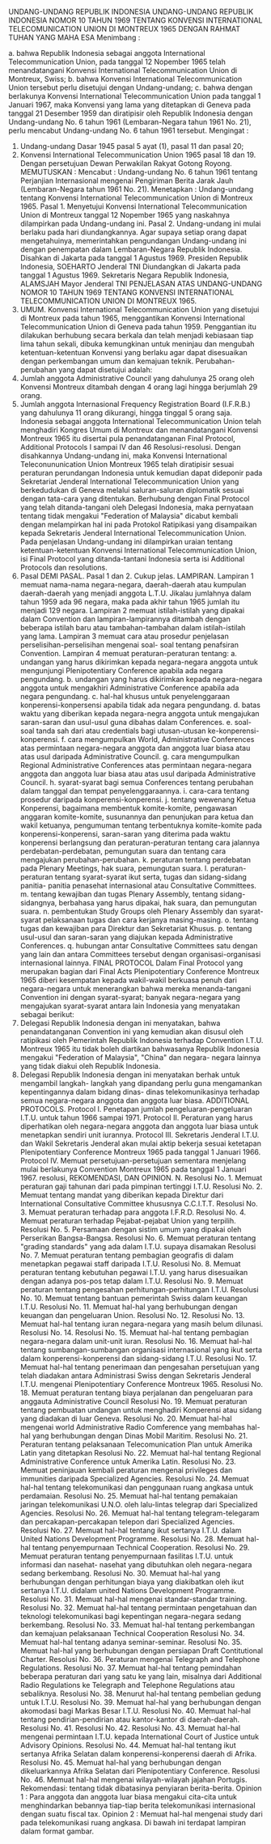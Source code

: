  UNDANG-UNDANG REPUBLIK INDONESIA UNDANG-UNDANG REPUBLIK INDONESIA NOMOR 10 TAHUN 1969 TENTANG KONVENSI INTERNATIONAL TELECOMUNICATION UNION DI MONTREUX 1965
DENGAN RAHMAT TUHAN YANG MAHA ESA
Menimbang :

a. bahwa Republik Indonesia sebagai anggota International Telecommunication Union, pada tanggal 12 Nopember 1965 telah menandatangani Konvensi International Telecommunication Union di Montreux, Swiss;
b. bahwa Konvensi International Telecommunication Union tersebut perlu disetujui dengan Undang-undang;
c. bahwa dengan berlakunya Konvensi International Telecommunication Union pada tanggal 1 Januari 1967, maka Konvensi yang lama yang ditetapkan di Geneva pada tanggal 21 Desember 1959 dan diratipisir oleh Republik Indonesia dengan Undang-undang No. 6 tahun 1961 (Lembaran-Negara tahun 1961 No. 21), perlu mencabut Undang-undang No. 6 tahun 1961 tersebut.
Mengingat :

1. Undang-undang Dasar 1945 pasal 5 ayat (1), pasal 11 dan pasal 20;
2. Konvensi International Telecommunication Union 1965 pasal 18 dan 19. Dengan persetujuan Dewan Perwakilan Rakyat Gotong Royong.
MEMUTUSKAN :
 Mencabut : Undang-undang No. 6 tahun 1961 tentang Perjanjian Internasional mengenai Pengiriman Berita Jarak Jauh (Lembaran-Negara tahun 1961 No. 21). Menetapkan : Undang-undang tentang Konvensi International Telecommunication Union di Montreux 1965. Pasal 1. Menyetujui Konvensi International Telecommunication Union di Montreux tanggal 12 Nopember 1965 yang naskahnya dilampirkan pada Undang-undang ini. Pasal 2. Undang-undang ini mulai berlaku pada hari diundangkannya. Agar supaya setiap orang dapat mengetahuinya, memerintahkan pengundangan Undang-undang ini dengan penempatan dalam Lembaran-Negara Republik Indonesia. Disahkan di Jakarta pada tanggal 1 Agustus 1969. Presiden Republik Indonesia, SOEHARTO Jenderal TNI Diundangkan di Jakarta pada tanggal 1 Agustus 1969. Sekretaris Negara Republik Indonesia, ALAMSJAH Mayor Jenderal TNI PENJELASAN ATAS UNDANG-UNDANG NOMOR 10 TAHUN 1969 TENTANG KONVENSI INTERNATIONAL TELECOMMUNICATION UNION DI MONTREUX 1965.
1. UMUM. Konvensi International Telecommunication Union yang disetujui di Montreux pada tahun 1965, menggantikan Konvensi International Telecommunication Union di Geneva pada tahun 1959. Penggantian itu dilakukan berhubung secara berkala dan telah menjadi kebiasaan tiap lima tahun sekali, dibuka kemungkinan untuk meninjau dan mengubah ketentuan-ketentuan Konvensi yang berlaku agar dapat disesuaikan dengan perkembangan umum dan kemajuan teknik. Perubahan-perubahan yang dapat disetujui adalah:
1. Jumlah anggota Administrative Council yang dahulunya 25 orang oleh Konvensi Montreux ditambah dengan 4 orang lagi hingga berjumlah 29 orang.
2. Jumlah anggota Internasional Frequency Registration Board (I.F.R.B.) yang dahulunya 11 orang dikurangi, hingga tinggal 5 orang saja. Indonesia sebagai anggota International Telecommunication Union telah menghadiri Kongres Umum di Montreux dan menandatangani Konvensi Montreux 1965 itu disertai pula penandatanganan Final Protocol, Additional Protocols I sampai IV dan 46 Resolusi-resolusi. Dengan disahkannya Undang-undang ini, maka Konvensi International Teleconununication Union Montreux 1965 telah diratipisir sesuai peraturan perundangan Indonesia untuk kemudian dapat dideponir pada Sekretariat Jenderal International Telecommunication Union yang berkedudukan di Geneva melalui saluran-saluran diplomatik sesuai dengan tata-cara yang ditentukan. Berhubung dengan Final Protocol yang telah ditanda-tangani oleh Delegasi Indonesia, maka pernyataan tentang tidak mengakui "Federation of Malaysia" dicabut kembali dengan melampirkan hal ini pada Protokol Ratipikasi yang disampaikan kepada Sekretaris Jenderal International Telecommunication Union. Pada penjelasan Undang-undang ini dilampirkan uraian tentang ketentuan-ketentuan Konvensi International Telecommunication Union, isi Final Protocol yang ditanda-tantani Indonesia serta isi Additional Protocols dan resolutions.
2. Pasal DEMI PASAL. Pasal 1 dan 2. Cukup jelas. LAMPIRAN. Lampiran 1 memuat nama-nama negara-negara, daerah-daerah atau kumpulan daerah-daerah yang menjadi anggota L.T.U. Jikalau jumlahnya dalam tahun 1959 ada 96 negara, maka pada akhir tahun 1965 jumlah itu menjadi 129 negara. Lampiran 2 memuat istilah-istilah yang dipakai dalam Convention dan lampiran-lampirannya ditambah dengan beberapa istilah baru atau tambahan-tambahan dalam istilah-istilah yang lama. Lampiran 3 memuat cara atau prosedur penjelasan perselisihan-perselisihan mengenai soal- soal tentang penafsiran Convention. Lampiran 4 memuat peraturan-peraturan tentang:
a. undangan yang harus dikirimkan kepada negara-negara anggota untuk mengunjungi Plenipotentiary Conference apabila ada negara pengundang.
b. undangan yang harus dikirimkan kepada negara-negara anggota untuk mengakhiri Administrative Conference apabila ada negara pengundang.
c. hal-hal khusus untuk penyelenggaraan konperensi-konpersensi apabila tidak ada negara pengundang.
d. batas waktu yang diberikan kepada negara-negra anggota untuk mengajukan saran-saran dan usul-usul guna dibahas dalam Conferences.
e. soal-soal tanda sah dari atau credentials bagi utusan-utusan ke-konperensi-konperensi.
f. cara mengumpulkan World, Administrative Conferences atas permintaan negara-negara anggota dan anggota luar biasa atau atas usul daripada Administrative Council.
g. cara mengumpulkan Regional Administrative Conferences atas permintaan negara-negara anggota dan anggota luar biasa atau atas usul daripada Administrative Council.
h. syarat-syarat bagi semua Conferences tentang perubahan dalam tanggal dan tempat penyelenggaraannya.
i. cara-cara tentang prosedur daripada konperensi-konperensi.
j. tentang wewenang Ketua Konperensi, bagaimana membentuk komite-komite, pengawasan anggaran komite-komite, susunannya dan penunjukan para ketua dan wakil ketuanya, pengumuman tentang terbentuknya komite-komite pada konperensi-konperensi, saran-saran yang diterima pada waktu konperensi berlangsung dan peraturan-peraturan tentang cara jalannya perdebatan-perdebatan, pemungutan suara dan tentang cara mengajukan perubahan-perubahan.
k. peraturan tentang perdebatan pada Plenary Meetings, hak suara, pemungutan suara.
l. peraturan-peraturan tentang syarat-syarat ikut serta, tugas dan sidang-sidang panitia- panitia penasehat internasional atau Consultative Committees.
m. tentang kewajiban dan tugas Plenary Assembly, tentang sidang-sidangnya, berbahasa yang harus dipakai, hak suara, dan pemungutan suara.
n. pembentukan Study Groups oleh Plenary Assembly dan syarat-syarat pelaksanaan tugas dan cara kerjanya masing-masing.
o. tentang tugas dan kewajiban para Direktur dan Sekretariat Khusus.
p. tentang usul-usul dan saran-saran yang diajukan kepada Administrative Conferences.
q. hubungan antar Consultative Committees satu dengan yang lain dan antara Committees tersebut dengan organisasi-organisasi internasional lainnya. FINAL PROTOCOL Dalam Final Protocol yang merupakan bagian dari Final Acts Plenipotentiary Conference Montreux 1965 diberi kesempatan kepada wakil-wakil berkuasa penuh dari negara-negara untuk menerangkan bahwa mereka menanda-tangani Convention ini dengan syarat-syarat; banyak negara-negara yang mengajukan syarat-syarat antara lain Indonesia yang menyatakan sebagai berikut:
1. Delegasi Republik Indonesia dengan ini menyatakan, bahwa penandatanganan Convention ini yang kemudian akan disusul oleh ratipikasi oleh Pemerintah Republik Indonesia terhadap Convention I.T.U. Montreux 1965 itu tidak boleh diartikan bahwasanya Republik Indonesia mengakui "Federation of Malaysia", "China" dan negara- negara lainnya yang tidak diakui oleh Republik Indonesia.
2. Delegasi Republik Indonesia dengan ini menyatakan berhak untuk mengambil langkah- langkah yang dipandang perlu guna mengamankan kepentingannya dalam bidang dinas- dinas telekomunikasinya terhadap semua negara-negara anggota dan anggota luar biasa. ADDITIONAL PROTOCOLS. Protocol I. Penetapan jumlah pengeluaran-pengeluaran I.T.U. untuk tahun 1966 sampai 1971. Protocol II. Peraturan yang harus diperhatikan oleh negara-negara anggota dan anggota luar biasa untuk menetapkan sendiri unit iurannya. Protocol III. Sekretaris Jenderal I.T.U. dan Wakil Sekretaris Jenderal akan mulai aktip bekerja sesuai ketetapan Plenipotentiary Conference Montreux 1965 pada tanggal 1 Januari 1966. Protocol IV. Memuat persetujuan-persetujuan sementara menjelang mulai berlakunya Convention Montreux 1965 pada tanggal 1 Januari 1967. resolusi, REKOMENDASI, DAN OPINION. N. Resolusi No. 1. Memuat peraturan gaji tahunan dari pada pimpinan tertinggi I.T.U. Resolusi No. 2. Memuat tentang mandat yang diberikan kepada Direktur dari International Consultative Committee khususnya C.C.I.T.T. Resolusi No. 3. Memuat peraturan terhadap para anggota I.F.R.D. Resolusi No. 4. Memuat peraturan terhadap Pejabat-pejabat Union yang terpilih. Resolusi No. 5. Persamaan dengan sistim umum yang dipakai oleh Perserikan Bangsa-Bangsa. Resolusi No. 6. Memuat peraturan tentang "grading standards" yang ada dalam I.T.U. supaya disamakan Resolusi No. 7. Memuat peraturan tentang pembagian geografis di dalam menetapkan pegawai staff daripada I.T.U. Resolusi No. 8. Memuat peraturan tentang kebutuhan pegawai I.T.U. yang harus disesuaikan dengan adanya pos-pos tetap dalam I.T.U. Resolusi No. 9. Memuat peraturan tentang pengesahan perhitungan-perhitungan I.T.U. Resolusi No. 10. Memuat tentang bantuan pemerintah Swiss dalam keuangan I.T.U. Resolusi No. 11. Memuat hal-hal yang berhubungan dengan keuangan dan pengeluaran Union. Resolusi No. 12. Resolusi No. 13. Memuat hal-hal tentang iuran negara-negara yang masih belum dilunasi. Resolusi No. 14. Resolusi No. 15. Memuat hal-hal tentang pembagian negara-negara dalam unit-unit iuran. Resolusi No. 16. Memuat hal-hal tentang sumbangan-sumbangan organisasi internasional yang ikut serta dalam konperensi-konperensi dan sidang-sidang I.T.U. Resolusi No. 17. Memuat hal-hal tentang penerimaan dan pengesahan persetujuan yang telah diadakan antara Administrasi Swiss dengan Sekretaris Jenderal I.T.U. mengenai Plenipotentiary Conference Montreux 1965. Resolusi No. 18. Memuat peraturan tentang biaya perjalanan dan pengeluaran para anggauta Administrative Council Resolusi No. 19. Memuat peraturan tentang pembuatan undangan untuk menghadiri Konperensi atau sidang yang diadakan di luar Geneva. Resolusi No. 20. Memuat hal-hal mengenai world Administrative Radio Comference yang membahas hal-hal yang berhubungan dengan Dinas Mobil Maritim. Resolusi No. 21. Peraturan tentang pelaksanaan Telecomunication Plan untuk Amerika Latin yang ditetapkan Resolusi No. 22. Memuat hal-hal tentang Regional Administrative Conference untuk Amerika Latin. Resolusi No. 23. Memuat peninjauan kembali peraturan mengenai privileges dan immunities daripada Specialized Agencies. Resolusi No. 24. Memuat hal-hal tentang telekomunikasi dan penggunaan ruang angkasa untuk perdamaian. Resolusi No. 25. Memuat hal-hal tentang pemakaian jaringan telekomunikasi U.N.O. oleh lalu-lintas telegrap dari Specialized Agencies. Resolusi No. 26. Memuat hal-hal tentang telegram-telegaram dan percakapan-percakapan telepon dari Specialized Agencies. Resolusi No. 27. Memuat hal-hal tentang ikut sertanya I.T.U. dalam United Nations Development Programme. Resolusi No. 28. Memuat hal-hal tentang penyempurnaan Technical Cooperation. Resolusi No. 29. Memuat peraturan tentang penyempurnaan fasilitas I.T.U. untuk informasi dan nasehat- nasehat yang dibutuhkan oleh negara-negara sedang berkembang. Resolusi No. 30. Memuat hal-hal yang berhubungan dengan perhitungan biaya yang diakibatkan oleh ikut sertanya I.T.U. didalam united Nations Development Programme. Resolusi No. 31. Memuat hal-hal mengenai standar-standar training. Resolusi No. 32. Memuat hal-hal tentang permintaan pengetahuan dan teknologi telekomunikasi bagi kepentingan negara-negara sedang berkembang. Resolusi No. 33. Memuat hal-hal tentang perkembangan dan kemajuan pelaksanaan Technical Cooperation Resolusi No. 34. Memuat hal-hal tentang adanya seminar-seminar. Resolusi No. 35. Memuat hal-hal yang berhubungan dengan persiapan Draft Contitutional Charter. Resolusi No. 36. Peraturan mengenai Telegraph and Telephone Regulations. Resolusi No. 37. Memuat hal-hal tentang pemindahan beberapa peraturan dari yang satu ke yang lain, misalnya dari Additional Radio Regulations ke Telegraph and Telephone Regulations atau sebaliknya. Resolusi No. 38. Menurut hal-hal tentang pembelian gedung untuk I.T.U. Resolusi No. 39. Memuat hal-hal yang berhubungan dengan akomodasi bagi Markas Besar I.T.U. Resolusi No. 40. Memuat hal-hal tentang pendirian-pendirian atau kantor-kantor di daerah-daerah. Resolusi No. 41. Resolusi No. 42. Resolusi No. 43. Memuat hal-hal mengenai permintaan I.T.U. kepada International Court of Justice untuk Advisory Opinions. Resolusi No. 44. Memuat hal-hal tentang ikut sertanya Afrika Selatan dalam konperensi-konperensi daerah di Afrika. Resolusi No. 45. Memuat hal-hal yang berhubungan dengan dikeluarkannya Afrika Selatan dari Plenipotentiary Conference. Resolusi No. 46. Memuat hal-hal mengenai wilayah-wilayah jajahan Portugis. Rekomendasi: tentang tidak dibatasinya penyiaran berita-berita. Opinion 1 : Para anggota dan anggota luar biasa mengakui cita-cita untuk menghindarkan bebannya tiap-tiap berita telekomunikasi internasional dengan suatu fiscal tax. Opinion 2 : Memuat hal-hal mengenai study dari pada telekomunikasi ruang angkasa. Di bawah ini terdapat lampiran dalam format gambar.